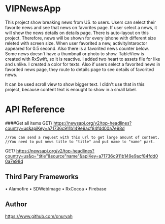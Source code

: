 # VIPNewsApp

This project show breaking news from US. to users.
Users can select their favorite news and see that news on favorites page.
If user select a news, it will show the news details on details page.
There is auto-layout on this project. Therefore, news will be shown for every iphone with different size releted with screen size.
When user favorited a new, activityIntaroctor appeared for 0.5 second. Also there is a favorited news counter below.
Some news doesn't have a thumbnail or photo to show.
TableView is created with RxSwift, so it is reactive.
I added two heart to assets file for like and unlike.
I created a color for texts.
Also if users select a favorited news in favorited news page, they route to details page to see details of favorited news.


It can be used scroll view to show bigger text. I didn't use that in this project, because content text is enought to show in a small label.



# API Reference

####Get all items
GET/ https://newsapi.org/v2/top-headlines?country=us&apiKey=a71736c911b149e9acf84fdd00a7e98d


    //You can send a request with this url to get large amount of content.
    //You need to put news title to "title" and put name to "name" part.
GET/ https://newsapi.org/v2/top-headlines?country=us&q="title"&source"name"&apiKey=a71736c911b149e9acf84fdd00a7e98d



## Third Pary Frameworks

• Alamofire
• SDWebImage
• RxCocoa
• Firebase

## Author

https://www.github.com/onuryah






